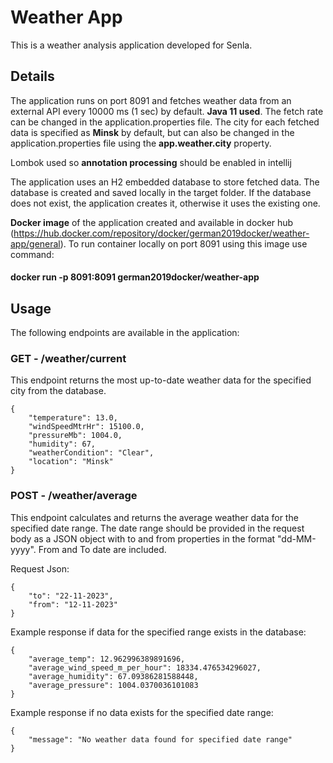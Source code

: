 # Weather App


This is a weather analysis application developed for Senla.


## Details
The application runs on port 8091 and fetches weather data from an external API every 10000 ms (1 sec) by default. **Java 11 used**.
The fetch rate can be changed in the application.properties file. 
The city for each fetched data is specified as **Minsk** by default, but can also be changed in the application.properties file using the **app.weather.city** property.

Lombok used so **annotation processing** should be enabled in intellij

The application uses an H2 embedded database to store fetched data. The database is created and saved locally in the target folder. If the database does not exist, the application creates it, otherwise it uses the existing one.

**Docker image** of the application created and available in docker hub (https://hub.docker.com/repository/docker/german2019docker/weather-app/general).
To run container locally on port 8091 using this image use command: 
#### docker run -p 8091:8091 german2019docker/weather-app

## Usage

The following endpoints are available in the application:
### GET - /weather/current
This endpoint returns the most up-to-date weather data for the specified city from the database.
```
{
    "temperature": 13.0,
    "windSpeedMtrHr": 15100.0,
    "pressureMb": 1004.0,
    "humidity": 67,
    "weatherCondition": "Clear",
    "location": "Minsk"
}
```

### POST - /weather/average

This endpoint calculates and returns the average weather data for the specified date range.
The date range should be provided in the request body as a JSON object with to and from properties in the format "dd-MM-yyyy". 
From and To date are included.


Request Json:
```
{
    "to": "22-11-2023",
    "from": "12-11-2023"
}
```
Example response if data for the specified range exists in the database:
```
{
    "average_temp": 12.962996389891696,
    "average_wind_speed_m_per_hour": 18334.476534296027,
    "average_humidity": 67.09386281588448,
    "average_pressure": 1004.0370036101083
}
```

Example response if no data exists for the specified date range:
```
{
    "message": "No weather data found for specified date range"
}
```
